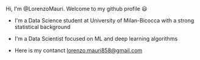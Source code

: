 Hi, I'm @LorenzoMauri. Welcome to my github profile 😃

- I'm a Data Science student at University of Milan-Bicocca with a strong statistical background 

- I'm a Data Scientist focused on ML and deep learning algorithms 

- Here is my contanct lorenzo.mauri858@gmail.com
